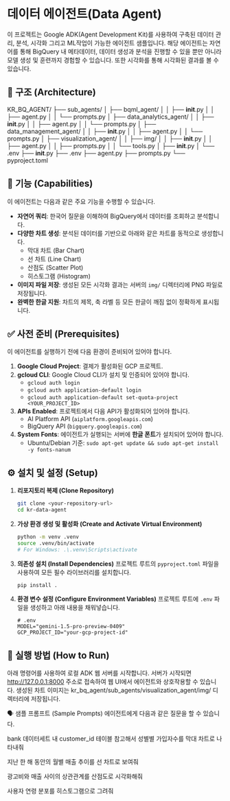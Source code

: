 # 데이터 에이전트(Data Agent)

이 프로젝트는 Google ADK(Agent Development Kit)를 사용하여 구축된 데이터 관리, 분석, 시각화 그리고 ML작업이 가능한 에이전트 샘플입니다. 해당 에이전트는 자연어를 통해 BigQuery 내 메타데이터, 데이터 생성과 분석을 진행할 수 있을 뿐만 아니라 모델 생성 및 훈련까지 경험할 수 있습니다. 또한 시각화를 통해 시각화된 결과를 볼 수 있습니다.

## 📃 구조 (Architecture)

KR_BQ_AGENT/
├── sub_agents/
│   ├── bqml_agent/
│   │   ├── __init__.py
│   │   ├── agent.py
│   │   └── prompts.py
│   ├── data_analytics_agent/
│   │   ├── __init__.py
│   │   ├── agent.py
│   │   └── prompts.py
│   ├── data_management_agent/
│   │   ├── __init__.py
│   │   ├── agent.py
│   │   └── prompts.py
│   ├── visualization_agent/
│   │   ├── img/
│   │   ├── __init__.py
│   │   ├── agent.py
│   │   ├── prompts.py
│   │   └── tools.py
│   ├── __init__.py
│   └── .env
├── __init__.py
├── .env
├── agent.py
├── prompts.py
└── pyproject.toml

## 🚀 기능 (Capabilities)

이 에이전트는 다음과 같은 주요 기능을 수행할 수 있습니다.

* **자연어 쿼리**: 한국어 질문을 이해하여 BigQuery에서 데이터를 조회하고 분석합니다.
* **다양한 차트 생성**: 분석된 데이터를 기반으로 아래와 같은 차트를 동적으로 생성합니다.
    * 막대 차트 (Bar Chart)
    * 선 차트 (Line Chart)
    * 산점도 (Scatter Plot)
    * 히스토그램 (Histogram)
* **이미지 파일 저장**: 생성된 모든 시각화 결과는 서버의 `img/` 디렉터리에 PNG 파일로 저장됩니다.
* **완벽한 한글 지원**: 차트의 제목, 축 라벨 등 모든 한글이 깨짐 없이 정확하게 표시됩니다.

## ✅ 사전 준비 (Prerequisites)

이 에이전트를 실행하기 전에 다음 환경이 준비되어 있어야 합니다.

1.  **Google Cloud Project**: 결제가 활성화된 GCP 프로젝트.
2.  **gcloud CLI**: Google Cloud CLI가 설치 및 인증되어 있어야 합니다.
    * `gcloud auth login`
    * `gcloud auth application-default login`
    * `gcloud auth application-default set-quota-project <YOUR_PROJECT_ID>`
3.  **APIs Enabled**: 프로젝트에서 다음 API가 활성화되어 있어야 합니다.
    * AI Platform API (`aiplatform.googleapis.com`)
    * BigQuery API (`bigquery.googleapis.com`)
4.  **System Fonts**: 에이전트가 실행되는 서버에 **한글 폰트**가 설치되어 있어야 합니다.
    * Ubuntu/Debian 기준: `sudo apt-get update && sudo apt-get install -y fonts-nanum`

## ⚙️ 설치 및 설정 (Setup)

1.  **리포지토리 복제 (Clone Repository)**
    ```bash
    git clone <your-repository-url>
    cd kr-data-agent
    ```

2.  **가상 환경 생성 및 활성화 (Create and Activate Virtual Environment)**
    ```bash
    python -m venv .venv
    source .venv/bin/activate
    # For Windows: .\.venv\Scripts\activate
    ```

3.  **의존성 설치 (Install Dependencies)**
    프로젝트 루트의 `pyproject.toml` 파일을 사용하여 모든 필수 라이브러리를 설치합니다.
    ```bash
    pip install .
    ```

4.  **환경 변수 설정 (Configure Environment Variables)**
    프로젝트 루트에 `.env` 파일을 생성하고 아래 내용을 채워넣습니다.
    ```env
    # .env
    MODEL="gemini-1.5-pro-preview-0409"
    GCP_PROJECT_ID="your-gcp-project-id"
    ```

## 🏃 실행 방법 (How to Run)

아래 명령어를 사용하여 로컬 ADK 웹 서버를 시작합니다.
서버가 시작되면 http://127.0.0.1:8000 주소로 접속하여 웹 UI에서 에이전트와 상호작용할 수 있습니다. 생성된 차트 이미지는 kr_bq_agent/sub_agents/visualization_agent/img/ 디렉터리에 저장됩니다.

🗣️ 샘플 프롬프트 (Sample Prompts)
에이전트에게 다음과 같은 질문을 할 수 있습니다.

bank 데이터세트 내 customer_id 테이블 참고해서 성별별 가입자수를 막대 차트로 나타내줘

지난 한 해 동안의 월별 매출 추이를 선 차트로 보여줘

광고비와 매출 사이의 상관관계를 산점도로 시각화해줘

사용자 연령 분포를 히스토그램으로 그려줘
